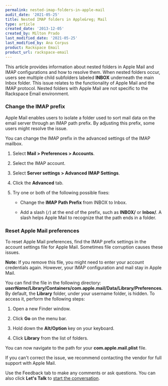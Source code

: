 ```yaml
---
permalink: nested-imap-folders-in-apple-mail
audit_date: '2021-05-25'
title: Nested IMAP folders in Apple&reg; Mail
type: article
created_date: '2013-12-05'
created_by: Milton Prado
last_modified_date: '2021-05-25'
last_modified_by: Ana Corpus
product: Rackspace Email
product_url: rackspace-email
---
```


This article provides information about nested folders in Apple Mail and IMAP
configurations and how to resolve them. When nested folders occur, users see
multiple child subfolders labeled **INBOX** underneath the main Inbox folder.
This issue relates to the functionality of Apple Mail and the IMAP protocol.
Nested folders with Apple Mail are not specific to the Rackspace Email environment.

###  Change the IMAP prefix

Apple Mail enables users to isolate a folder used to sort mail
data on the email server through an IMAP path prefix. By adjusting this prefix,
some users might resolve the issue.

You can change the IMAP prefix in the advanced settings of the IMAP
mailbox.

1. Select **Mail > Preferences > Accounts**.
2. Select the IMAP account.
3. Select **Server settings > Advanced IMAP Settings**.
3. Click the **Advanced** tab.
4. Try one or both of the following possible fixes:

    - Change the **IMAP Path Prefix** from INBOX to Inbox.

    - Add a slash (`/`) at the end of the prefix, such as **INBOX/** or
      **Inbox/**. A slash helps Apple Mail to recognize that the path ends in a folder.
      
### Reset Apple Mail preferences

To reset Apple Mail preferences, find the IMAP prefix settings in the account settings
file for Apple Mail. Sometimes file corruption causes these issues.

**Note:** If you remove this file, you might need to enter your account credentials again.
          However, your IMAP configuration and mail stay in Apple Mail.

You can find the file in the following directory:
**_userName_/Library/Containers/com.apple.mail/Data/Library/Preferences**. By
default, the **Library** folder, under your username folder, is hidden. To access
it, perform the following steps:

1. Open a new Finder window.

2. Click **Go** on the menu bar.

3. Hold down the **Alt/Option** key on your keyboard.

4. Click **Library** from the list of folders.

You can now navigate to the path for your **com.apple.mail.plist** file.

If you can't correct the issue, we recommend contacting the vendor for full support with Apple Mail.

Use the Feedback tab to make any comments or ask questions. You can also click
**Let's Talk** to [start the conversation](https://www.rackspace.com/).
